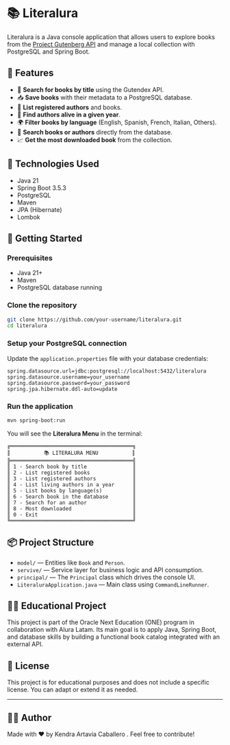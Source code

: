 
# 📚 Literalura

Literalura is a Java console application that allows users to explore books from the [Project Gutenberg API](https://gutendex.com/) and manage a local collection with PostgreSQL and Spring Boot.

## 🚀 Features

- 🔎 **Search for books by title** using the Gutendex API.
- 📥 **Save books** with their metadata to a PostgreSQL database.
- 👤 **List registered authors** and books.
- 📅 **Find authors alive in a given year**.
- 🌍 **Filter books by language** (English, Spanish, French, Italian, Others).
- 📘 **Search books or authors** directly from the database.
- 📈 **Get the most downloaded book** from the collection.

## 🧰 Technologies Used

- Java 21
- Spring Boot 3.5.3
- PostgreSQL
- Maven
- JPA (Hibernate)
- Lombok

## 🏁 Getting Started

### Prerequisites

- Java 21+
- Maven
- PostgreSQL database running

### Clone the repository

```bash
git clone https://github.com/your-username/literalura.git
cd literalura
````

### Setup your PostgreSQL connection

Update the `application.properties` file with your database credentials:

```properties
spring.datasource.url=jdbc:postgresql://localhost:5432/literalura
spring.datasource.username=your_username
spring.datasource.password=your_password
spring.jpa.hibernate.ddl-auto=update
```

### Run the application

```bash
mvn spring-boot:run
```

You will see the **Literalura Menu** in the terminal:

```
╔════════════════════════════════════════╗
║           📚 LITERALURA MENU           ║
╠════════════════════════════════════════╣
║ 1 - Search book by title               ║
║ 2 - List registered books              ║
║ 3 - List registered authors            ║
║ 4 - List living authors in a year      ║
║ 5 - List books by language(s)          ║
║ 6 - Search book in the database        ║
║ 7 - Search for an author               ║
║ 8 - Most downloaded                    ║
║ 0 - Exit                               ║
╚════════════════════════════════════════╝
```

## 📦 Project Structure

* `model/` — Entities like `Book` and `Person`.
* `servive/` — Service layer for business logic and API consumption.
* `principal/` — The `Principal` class which drives the console UI.
* `LiteraluraApplication.java` — Main class using `CommandLineRunner`.

##  👨‍🏫 Educational Project
This project is part of the Oracle Next Education (ONE) program in collaboration with Alura Latam. Its main goal is to apply Java, Spring Boot, and database skills by building a functional book catalog integrated with an external API.

## 📝 License

This project is for educational purposes and does not include a specific license. You can adapt or extend it as needed.

---

## 👨‍💻 Author

Made with ❤️ by Kendra Artavia Caballero . Feel free to contribute!



